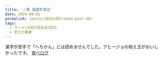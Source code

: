 ```yaml
---
title: '丿貫 福富町本店'
date: 2024-09-01
permalink: /posts/2024/09/ramen-post-40/
tags:
  - ラーメンEAST百名店2023
  - 甘エビ蕎麦
---
```


漢字が苦手で「へちかん」とは読めませんでした。アヒージョの和え玉がおいしかったです。
[食べログ](https://tabelog.com/kanagawa/A1401/A140104/14062435/)

